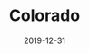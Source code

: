 ---
layout: location-page
date: 2019-12-31
tags:
  - colorado
title: Colorado
stateAbbr: CO
url: "https://covid19.colorado.gov/"
urlTitle: "covid19.colorado.gov"
---